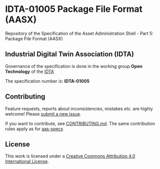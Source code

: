 # IDTA-01005 Package File Format (AASX)

Repository of the Specification of the Asset Administration Shell - Part 5: Package File Format (AASX)

## Industrial Digital Twin Association (IDTA)

Governance of the specification is done in the working group **Open Technology** of the [IDTA](https://industrialdigitaltwin.org/en/)

The specification number is: **IDTA-01005**

## Contributing

Feature requests, reports about inconsistencies, mistakes *etc.* are highly
welcome! Please [submit a new issue](
https://github.com/admin-shell-io/aas-specs/issues/new
).

If you want to contribute, see [CONTRIBUTING.md](https://github.com/admin-shell-io/aas-specs/blob/master/CONTRIBUTING.md). The same contribution rules apply as for [aas-specs](https://github.com/admin-shell-io/aas-specs)

## License

This work is licensed under a [Creative Commons Attribution 4.0 International License](
https://creativecommons.org/licenses/by/4.0/). 
